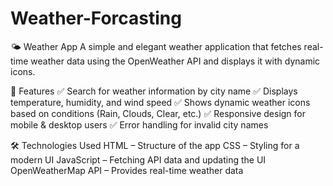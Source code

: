 # Weather-Forcasting
🌤 Weather App
A simple and elegant weather application that fetches real-time weather data using the OpenWeather API and displays it with dynamic icons.



🚀 Features
✅ Search for weather information by city name
✅ Displays temperature, humidity, and wind speed
✅ Shows dynamic weather icons based on conditions (Rain, Clouds, Clear, etc.)
✅ Responsive design for mobile & desktop users
✅ Error handling for invalid city names

🛠 Technologies Used
HTML – Structure of the app
CSS – Styling for a modern UI
JavaScript – Fetching API data and updating the UI
OpenWeatherMap API – Provides real-time weather data
